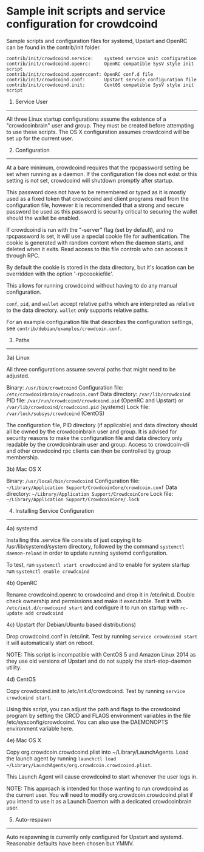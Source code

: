 Sample init scripts and service configuration for crowdcoind
==========================================================

Sample scripts and configuration files for systemd, Upstart and OpenRC
can be found in the contrib/init folder.

    contrib/init/crowdcoind.service:    systemd service unit configuration
    contrib/init/crowdcoind.openrc:     OpenRC compatible SysV style init script
    contrib/init/crowdcoind.openrcconf: OpenRC conf.d file
    contrib/init/crowdcoind.conf:       Upstart service configuration file
    contrib/init/crowdcoind.init:       CentOS compatible SysV style init script

1. Service User
---------------------------------

All three Linux startup configurations assume the existence of a "crowdcoinbrain" user
and group.  They must be created before attempting to use these scripts.
The OS X configuration assumes crowdcoind will be set up for the current user.

2. Configuration
---------------------------------

At a bare minimum, crowdcoind requires that the rpcpassword setting be set
when running as a daemon.  If the configuration file does not exist or this
setting is not set, crowdcoind will shutdown promptly after startup.

This password does not have to be remembered or typed as it is mostly used
as a fixed token that crowdcoind and client programs read from the configuration
file, however it is recommended that a strong and secure password be used
as this password is security critical to securing the wallet should the
wallet be enabled.

If crowdcoind is run with the "-server" flag (set by default), and no rpcpassword is set,
it will use a special cookie file for authentication. The cookie is generated with random
content when the daemon starts, and deleted when it exits. Read access to this file
controls who can access it through RPC.

By default the cookie is stored in the data directory, but it's location can be overridden
with the option '-rpccookiefile'.

This allows for running crowdcoind without having to do any manual configuration.

`conf`, `pid`, and `wallet` accept relative paths which are interpreted as
relative to the data directory. `wallet` *only* supports relative paths.

For an example configuration file that describes the configuration settings,
see `contrib/debian/examples/crowdcoin.conf`.

3. Paths
---------------------------------

3a) Linux

All three configurations assume several paths that might need to be adjusted.

Binary:              `/usr/bin/crowdcoind`
Configuration file:  `/etc/crowdcoinbrain/crowdcoin.conf`
Data directory:      `/var/lib/crowdcoind`
PID file:            `/var/run/crowdcoind/crowdcoind.pid` (OpenRC and Upstart) or `/var/lib/crowdcoind/crowdcoind.pid` (systemd)
Lock file:           `/var/lock/subsys/crowdcoind` (CentOS)

The configuration file, PID directory (if applicable) and data directory
should all be owned by the crowdcoinbrain user and group.  It is advised for security
reasons to make the configuration file and data directory only readable by the
crowdcoinbrain user and group.  Access to crowdcoin-cli and other crowdcoind rpc clients
can then be controlled by group membership.

3b) Mac OS X

Binary:              `/usr/local/bin/crowdcoind`
Configuration file:  `~/Library/Application Support/CrowdcoinCore/crowdcoin.conf`
Data directory:      `~/Library/Application Support/CrowdcoinCore`
Lock file:           `~/Library/Application Support/CrowdcoinCore/.lock`

4. Installing Service Configuration
-----------------------------------

4a) systemd

Installing this .service file consists of just copying it to
/usr/lib/systemd/system directory, followed by the command
`systemctl daemon-reload` in order to update running systemd configuration.

To test, run `systemctl start crowdcoind` and to enable for system startup run
`systemctl enable crowdcoind`

4b) OpenRC

Rename crowdcoind.openrc to crowdcoind and drop it in /etc/init.d.  Double
check ownership and permissions and make it executable.  Test it with
`/etc/init.d/crowdcoind start` and configure it to run on startup with
`rc-update add crowdcoind`

4c) Upstart (for Debian/Ubuntu based distributions)

Drop crowdcoind.conf in /etc/init.  Test by running `service crowdcoind start`
it will automatically start on reboot.

NOTE: This script is incompatible with CentOS 5 and Amazon Linux 2014 as they
use old versions of Upstart and do not supply the start-stop-daemon utility.

4d) CentOS

Copy crowdcoind.init to /etc/init.d/crowdcoind. Test by running `service crowdcoind start`.

Using this script, you can adjust the path and flags to the crowdcoind program by
setting the CRCD and FLAGS environment variables in the file
/etc/sysconfig/crowdcoind. You can also use the DAEMONOPTS environment variable here.

4e) Mac OS X

Copy org.crowdcoin.crowdcoind.plist into ~/Library/LaunchAgents. Load the launch agent by
running `launchctl load ~/Library/LaunchAgents/org.crowdcoin.crowdcoind.plist`.

This Launch Agent will cause crowdcoind to start whenever the user logs in.

NOTE: This approach is intended for those wanting to run crowdcoind as the current user.
You will need to modify org.crowdcoin.crowdcoind.plist if you intend to use it as a
Launch Daemon with a dedicated crowdcoinbrain user.

5. Auto-respawn
-----------------------------------

Auto respawning is currently only configured for Upstart and systemd.
Reasonable defaults have been chosen but YMMV.
